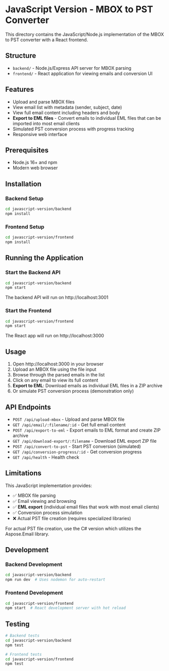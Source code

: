 # JavaScript Version - MBOX to PST Converter

This directory contains the JavaScript/Node.js implementation of the MBOX to PST converter with a React frontend.

## Structure

- `backend/` - Node.js/Express API server for MBOX parsing
- `frontend/` - React application for viewing emails and conversion UI

## Features

- Upload and parse MBOX files
- View email list with metadata (sender, subject, date)
- View full email content including headers and body
- **Export to EML files** - Convert emails to individual EML files that can be imported into most email clients
- Simulated PST conversion process with progress tracking
- Responsive web interface

## Prerequisites

- Node.js 16+ and npm
- Modern web browser

## Installation

### Backend Setup

```bash
cd javascript-version/backend
npm install
```

### Frontend Setup

```bash
cd javascript-version/frontend
npm install
```

## Running the Application

### Start the Backend API

```bash
cd javascript-version/backend
npm start
```

The backend API will run on http://localhost:3001

### Start the Frontend

```bash
cd javascript-version/frontend
npm start
```

The React app will run on http://localhost:3000

## Usage

1. Open http://localhost:3000 in your browser
2. Upload an MBOX file using the file input
3. Browse through the parsed emails in the list
4. Click on any email to view its full content
5. **Export to EML**: Download emails as individual EML files in a ZIP archive
6. Or simulate PST conversion process (demonstration only)

## API Endpoints

- `POST /api/upload-mbox` - Upload and parse MBOX file
- `GET /api/email/:filename/:id` - Get full email content
- `POST /api/export-to-eml` - Export emails to EML format and create ZIP archive
- `GET /api/download-export/:filename` - Download EML export ZIP file
- `POST /api/convert-to-pst` - Start PST conversion (simulated)
- `GET /api/conversion-progress/:id` - Get conversion progress
- `GET /api/health` - Health check

## Limitations

This JavaScript implementation provides:
- ✅ MBOX file parsing
- ✅ Email viewing and browsing
- ✅ **EML export** (individual email files that work with most email clients)
- ✅ Conversion process simulation
- ❌ Actual PST file creation (requires specialized libraries)

For actual PST file creation, use the C# version which utilizes the Aspose.Email library.

## Development

### Backend Development

```bash
cd javascript-version/backend
npm run dev  # Uses nodemon for auto-restart
```

### Frontend Development

```bash
cd javascript-version/frontend
npm start  # React development server with hot reload
```

## Testing

```bash
# Backend tests
cd javascript-version/backend
npm test

# Frontend tests
cd javascript-version/frontend
npm test
```